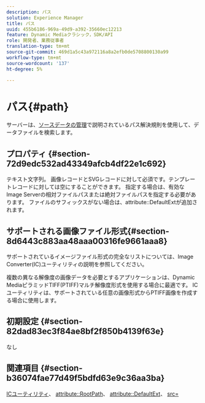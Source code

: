 ```yaml
---
description: パス
solution: Experience Manager
title: パス
uuid: 455b6186-969a-49d9-a392-35660ec12213
feature: Dynamic Mediaクラシック，SDK/API
role: 開発者、業務従事者
translation-type: tm+mt
source-git-commit: 469d1a5c43a972116a8a2efb0de5708800130a99
workflow-type: tm+mt
source-wordcount: '137'
ht-degree: 5%

---
```



# パス{#path}

サーバーは、[ソースデータの管理](../../../../../../is-api/image-serving-api-ref/c-configuration-and-administration/c-configuration-and-administration.md#concept-1ec4d9f0e58a430cae045761f1ff9173)で説明されているパス解決規則を使用して、データファイルを検索します。

## プロパティ {#section-72d9edc532ad43349afcb4df22e1c692}

テキスト文字列。 画像レコードとSVGレコードに対して必須です。テンプレートレコードに対しては空にすることができます。 指定する場合は、有効なImage Serverの相対ファイルパスまたは絶対ファイルパスを指定する必要があります。 ファイルのサフィックスがない場合は、attribute::DefaultExtが追加されます。

## サポートされる画像ファイル形式{#section-8d6443c883aa48aaa00316fe9661aaa8}

サポートされているイメージファイル形式の完全なリストについては、Image Converter(IC)ユーティリティの説明を参照してください。

複数の異なる解像度の画像データを必要とするアプリケーションは、Dynamic MediaピラミッドTIFF(PTIFF)マルチ解像度形式を使用する場合に最適です。 ICユーティリティは、サポートされている任意の画像形式からPTIFF画像を作成する場合に使用します。

## 初期設定 {#section-82dad83ec3f84ae8bf2f850b4139f63e}

なし

## 関連項目 {#section-b36074fae77d49f5bdfd63e9c36aa3ba}

[ICユーティリティ](../../../../../../is-api/is-utils/utilities/r-ic.md#reference-de9f43c63a8f48f1a755ff1760af8b7b)、 [attribute::RootPath](../../../../../../is-api/image-catalog/image-serving-api-ref/c-image-catalog-reference/c-attributes-reference/r-rootpath.md#reference-17d57e5967be403b8408fa7214017494)、 [attribute::DefaultExt](../../../../../../is-api/image-catalog/image-serving-api-ref/c-image-catalog-reference/c-attributes-reference/r-defaultext.md#reference-1b96c71a253049ddaeae09892d3484a0)、 [src=](../../../../../../is-api/http-ref/image-serving-api-ref/c-http-protocol-reference/c-command-reference/r-src.md#reference-f6506637778c4c69bf106a7924a91ab1)
